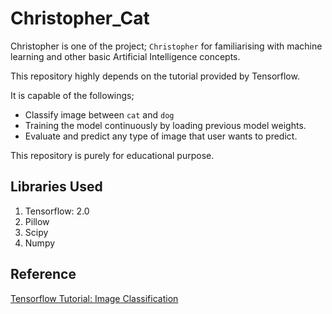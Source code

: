 # Christopher_Cat
Christopher is one of the project; `Christopher` for familiarising with machine learning and other basic Artificial Intelligence concepts.

This repository highly depends on the tutorial provided by Tensorflow.

It is capable of the followings;
* Classify image between `cat` and `dog`
* Training the model continuously by loading previous model weights.
* Evaluate and predict any type of image that user wants to predict.

This repository is purely for educational purpose.

## Libraries Used
1. Tensorflow: 2.0
1. Pillow
1. Scipy
1. Numpy

## Reference
[Tensorflow Tutorial: Image Classification](https://www.tensorflow.org/tutorials/images/classification)

